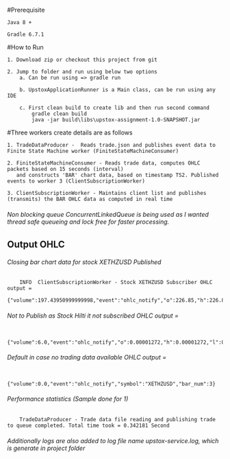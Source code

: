 #Prerequisite
    
    Java 8 +
    
    Gradle 6.7.1
    
    
#How to Run

    1. Download zip or checkout this project from git
    
    2. Jump to folder and run using below two options
        a. Can be run using => gradle run
        
        b. UpstoxApplicationRunner is a Main class, can be run using any IDE
        
        c. First clean build to create lib and then run second command
            gradle clean build
            java -jar build\libs\upstox-assignment-1.0-SNAPSHOT.jar


#Three workers create details are as follows

    1. TradeDataProducer -  Reads trade.json and publishes event data to Finite State Machine worker (FiniteStateMachineConsumer)
    
    2. FiniteStateMachineConsumer - Reads trade data, computes OHLC packets based on 15 seconds (interval)
       and constructs 'BAR' chart data, based on timestamp TS2. Published events to worker 3 (ClientSubscriptionWorker)
       
    3. ClientSubscriptionWorker - Maintains client list and publishes (transmits) the BAR OHLC data as computed in real time
    

###### Non blocking queue ConcurrentLinkedQueue is being used as I wanted thread safe queueing and lock free for faster processing.


## Output OHLC

 ###### Closing bar chart data for stock XETHZUSD Published
        INFO  ClientSubscriptionWorker - Stock XETHZUSD Subscriber OHLC output =
        {"volume":197.43950999999998,"event":"ohlc_notify","o":226.85,"h":226.85,"l":226.26,"c":226.26,"symbol":"XETHZUSD","bar_num":1}

 ###### Not to Publish as Stock Hilti it not subscribed OHLC output =
        {"volume":6.0,"event":"ohlc_notify","o":0.00001272,"h":0.00001272,"l":0.00001272,"c":0.00001272,"symbol":"Hilti","bar_num":1}

 ###### Default in case no trading data available OHLC output =
        {"volume":0.0,"event":"ohlc_notify","symbol":"XETHZUSD","bar_num":3}

 ###### Performance statistics (Sample done for 1)
        TradeDataProducer - Trade data file reading and publishing trade to queue completed. Total time took = 0.342181 Second

 ###### Additionally logs are also added to log file name upstox-service.log, which is generate in project folder